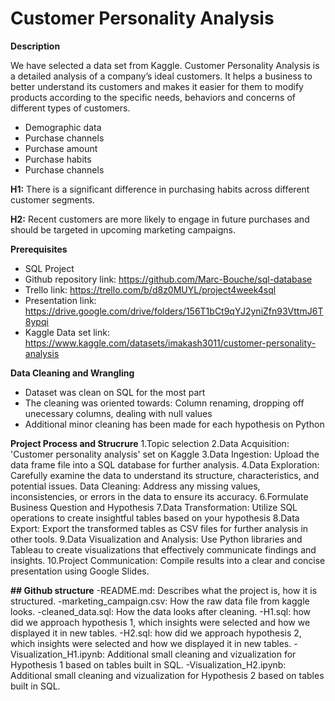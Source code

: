 # Customer Personality Analysis

**Description**

We have selected a data set from Kaggle.
Customer Personality Analysis is a detailed analysis of a company’s ideal customers. It helps a business to better understand its customers and makes it easier for them to modify products according to the specific needs, behaviors and concerns of different types of customers.

- Demographic data
- Purchase channels
- Purchase amount
- Purchase habits
- Purchase channels

**H1:**
There is a significant difference in purchasing habits across different customer segments.

**H2:**
Recent customers are more likely to engage in future purchases and should be targeted in upcoming marketing campaigns.

**Prerequisites**
- SQL Project
- Github repository link: https://github.com/Marc-Bouche/sql-database
- Trello link: https://trello.com/b/d8z0MUYL/project4week4sql
- Presentation link: https://drive.google.com/drive/folders/156T1bCt9qYJ2yniZfn93VttmJ6T8ypqi
- Kaggle Data set link: https://www.kaggle.com/datasets/imakash3011/customer-personality-analysis

**Data Cleaning and Wrangling**
- Dataset was clean on SQL for the most part
- The cleaning was oriented towards: Column renaming, dropping off unecessary columns, dealing with null values
- Additional minor cleaning has been made for each hypothesis on Python

**Project Process and Strucrure**
1.Topic selection
2.Data Acquisition: 'Customer personality analysis' set on Kaggle
3.Data Ingestion: Upload the data frame file into a SQL database for further analysis.
4.Data Exploration: Carefully examine the data to understand its structure, characteristics, and potential issues.
Data Cleaning: Address any missing values, inconsistencies, or errors in the data to ensure its accuracy.
6.Formulate Business Question and Hypothesis
7.Data Transformation: Utilize SQL operations to create insightful tables based on your hypothesis
8.Data Export: Export the transformed tables as CSV files for further analysis in other tools.
9.Data Visualization and Analysis: Use Python libraries and Tableau to create visualizations that effectively communicate findings and insights.
10.Project Communication: Compile results into a clear and concise presentation using Google Slides.

**## Github structure**
-README.md: Describes what the project is, how it is structured.
-marketing_campaign.csv: How the raw data file from kaggle looks.
-cleaned_data.sql: How the data looks after cleaning.
-H1.sql: how did we approach hypothesis 1, which insights were selected and how we displayed it in new tables.
-H2.sql: how did we approach hypothesis 2, which insights were selected and how we displayed it in new tables.
-Visualization_H1.ipynb: Additional small cleaning and vizualization for Hypothesis 1 based on tables built in SQL.
-Visualization_H2.ipynb: Additional small cleaning and vizualization for Hypothesis 2 based on tables built in SQL.



